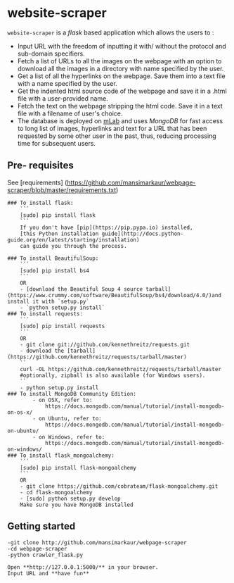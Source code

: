 # website-scraper
`website-scraper` is a *flask* based application which allows the users to :

- Input URL with the freedom of inputting it with/ without the protocol and sub-domain specifiers.
- Fetch a list of URLs to all the images on the webpage with an option to download all the images in a directory with name specified by the user.
- Get a list of all the hyperlinks on the webpage. Save them into a text file with a name specified by the user.
- Get the indented html source code of the webpage  and save it in a .html file with a user-provided name.
- Fetch the text on the webpage stripping the html code. Save it in a text file with a filename of user's choice.
- The database is deployed on [mLab](http://mlab.com/) and uses *MongoDB* for fast access to long list of images, hyperlinks and text for a URL that has been requested by some other user in the past, thus, reducing processing time for subsequent users.

## Pre- requisites
 See [requirements] (https://github.com/mansimarkaur/webpage-scraper/blob/master/requirements.txt)
	 
	### To install flask:
		```
	 	[sudo] pip install flask
	 	```
	 	If you don't have [pip](https://pip.pypa.io) installed,
    	[this Python installation guide](http://docs.python-guide.org/en/latest/starting/installation)
     	can guide you through the process.

	### To install BeautifulSoup:
	 	```
	 	[sudo] pip install bs4
	 	```
	 	OR
	 	- [download the Beautiful Soup 4 source tarball](https://www.crummy.com/software/BeautifulSoup/bs4/download/4.0/)and install it with `setup.py`
	 	- `python setup.py install`
	### To install requests:
		```
	 	[sudo] pip install requests
	 	```
	 	OR
	 	- git clone git://github.com/kennethreitz/requests.git
	 	- download the [tarball](https://github.com/kennethreitz/requests/tarball/master)
	 	``
	 	curl -OL https://github.com/kennethreitz/requests/tarball/master
	 	#optionally, zipball is also available (for Windows users).
	 	``
	 	- python setup.py install
	### To install MongoDB Community Edition:
			- on OSX, refer to:
				https://docs.mongodb.com/manual/tutorial/install-mongodb-on-os-x/
			- on Ubuntu, refer to:
				https://docs.mongodb.com/manual/tutorial/install-mongodb-on-ubuntu/
			- on Windows, refer to:
				https://docs.mongodb.com/manual/tutorial/install-mongodb-on-windows/
	### To install flask_mongoalchemy:
	 	```
	 	[sudo] pip install flask-mongoalchemy
	 	```
	 	OR
	 	- git clone https://github.com/cobrateam/flask-mongoalchemy.git
	 	- cd flask-mongoalchemy
	 	- [sudo] python setup.py develop
	 	Make sure you have MongoDB installed

## Getting started
	
	-git clone http://github.com/mansimarkaur/webpage-scraper 
	-cd webpage-scraper
	-python crawler_flask.py

	Open **http://127.0.0.1:5000/** in your browser.
	Input URL and **have fun** 
	

	
